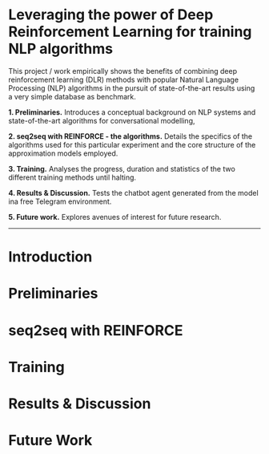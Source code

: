 # Leveraging the power of Deep Reinforcement Learning for training NLP algorithms


This project / work empirically shows the benefits of combining deep reinforcement learning (DLR) methods with popular Natural Language Processing (NLP) algorithms in the pursuit of state-of-the-art results using a very simple database as benchmark. 

**1. Preliminaries.** Introduces a conceptual background on NLP systems and state-of-the-art algorithms for conversational modelling, 


**2. seq2seq with REINFORCE - the algorithms.** Details the specifics of the algorithms used for this particular experiment and the core structure of the approximation models employed.


**3. Training.** Analyses the progress, duration and statistics of the two different training methods until halting.


**4. Results & Discussion.** Tests the chatbot agent generated from the model ina free Telegram environment.


**5. Future work.** Explores avenues of interest for future research.


---------
# Introduction


# Preliminaries


# seq2seq with REINFORCE


# Training


# Results & Discussion


# Future Work
